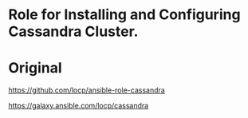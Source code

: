 # Role for Installing and Configuring Cassandra Cluster.

# Original 

https://github.com/locp/ansible-role-cassandra

https://galaxy.ansible.com/locp/cassandra

